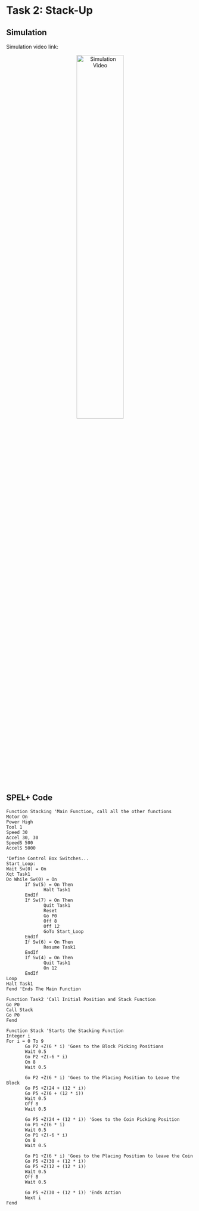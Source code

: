 # Task 2: Stack-Up
## Simulation
Simulation video link:
<p align="center">
<a  href="https://youtu.be/qhKUARaJpzY" target="_blank">
    <img src="https://img.youtube/vi/qhKUARaJpzY/0.jpg" alt="Simulation Video" style="width:50%; max-width:600px, height:50%;">
</a>
</p>

## SPEL+ Code
```
Function Stacking 'Main Function, call all the other functions
Motor On
Power High
Tool 1
Speed 30
Accel 30, 30
SpeedS 500
AccelS 5000

'Define Control Box Switches...
Start_Loop:
Wait Sw(0) = On
Xqt Task1
Do While Sw(0) = On
       If Sw(5) = On Then
              Halt Task1
       EndIf
       If Sw(7) = On Then
              Quit Task1
              Reset
              Go P0
              Off 8
              Off 12
              GoTo Start_Loop
       EndIf
       If Sw(6) = On Then
              Resume Task1
       EndIf
       If Sw(4) = On Then
              Quit Task1
              On 12
       EndIf
Loop
Halt Task1
Fend 'Ends The Main Function

Function Task2 'Call Initial Position and Stack Function
Go P0
Call Stack
Go P0
Fend

Function Stack 'Starts the Stacking Function
Integer i
For i = 0 To 9
       Go P2 +Z(6 * i) 'Goes to the Block Picking Positions
       Wait 0.5
       Go P2 +Z(-6 * i)
       On 8
       Wait 0.5
           
       Go P2 +Z(6 * i) 'Goes to the Placing Position to Leave the Block
       Go P5 +Z(24 + (12 * i))
       Go P5 +Z(6 + (12 * i))
       Wait 0.5
       Off 8
       Wait 0.5
       
       Go P5 +Z(24 + (12 * i)) 'Goes to the Coin Picking Position
       Go P1 +Z(6 * i)
       Wait 0.5
       Go P1 +Z(-6 * i)
       On 8
       Wait 0.5
       
       Go P1 +Z(6 * i) 'Goes to the Placing Position to leave the Coin
       Go P5 +Z(30 + (12 * i))
       Go P5 +Z(12 + (12 * i))
       Wait 0.5
       Off 8
       Wait 0.5
       
       Go P5 +Z(30 + (12 * i)) 'Ends Action
       Next i
Fend
```
